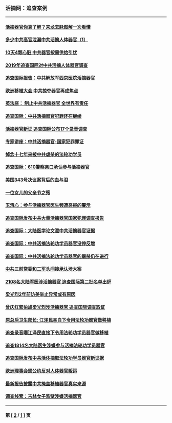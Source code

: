 ### 活摘网：追查案例
---
#### [活摘器官你真了解？来龙去脉图解一次看懂](../../pages/nf5880/n13013820.md?01220430) 
#### [多少中共高官泄漏中共活摘人体器官（1）](../../pages/nf5880/n12671234.md?01220430) 
#### [10天4颗心脏 中共器官按需供给引忧](../../pages/nf5880/n12326366.md?01220430) 
#### [2019年追查国际对中共活摘人体器官调查](../../pages/nf5880/n11917733.md?01220430) 
#### [追查国际报告：中共解放军西京医院活摘器官](../../pages/nf5880/n11838359.md?01220430) 
#### [欧洲移植大会 中共掠夺器官再成焦点](../../pages/nf5880/n11538883.md?01220430) 
#### [英法庭： 制止中共活摘器官 全世界有责任](../../pages/nf5880/n11330691.md?01220430) 
#### [追查国际：中共活摘器官犯罪还在继续](../../pages/nf5880/n11218301.md?01220430) 
#### [活摘器官新证 追查国际公布17个录音调查](../../pages/nf5880/n10897744.md?01220430) 
#### [专家讲座：中共活摘器官-国家犯罪罪证](../../pages/nf5880/n8828153.md?01220430) 
#### [悼念十七年来被中共虐杀的法轮功学员](../../pages/nf5880/n8124823.md?01220430) 
#### [追查国际：610警察亲口承认参与活摘器官](../../pages/nf5880/n8109067.md?01220430) 
#### [美国343号决议案背后的血与泪](../../pages/nf5880/n8020684.md?01220430) 
#### [一位女儿的父亲节之殇](../../pages/nf5880/n8014122.md?01220430) 
#### [玉清心：参与活摘器官医生频遭恶报的警示](../../pages/nf5880/n4637546.md?01220430) 
#### [追查国际发布中共大量活摘器官国家犯罪调查报告](../../pages/nf5880/n4613428.md?01220430) 
#### [追查国际：大陆医学论文泄中共活摘器官证据](../../pages/nf5880/n4608794.md?01220430) 
#### [追查国际：中共活摘法轮功学员器官没停反增](../../pages/nf5880/n4584075.md?01220430) 
#### [追查国际：中共活摘法轮功学员器官的屠杀仍在进行](../../pages/nf5880/n4299154.md?01220430) 
#### [中共三前常委和二军头间接承认涉大案](../../pages/nf5880/n4286244.md?01220430) 
#### [2108名大陆军医涉活摘器官 追查国际第二批名单出炉](../../pages/nf5880/n4284769.md?01220430) 
#### [梁光烈2年前访美举止异常或有原因](../../pages/nf5880/n4279686.md?01220430) 
#### [曾庆红郭伯雄梁光烈涉活摘器官 追查国际调查取证](../../pages/nf5880/n4278462.md?01220430) 
#### [原总后卫生部长: 江泽民亲自下令用法轮功器官做移植](../../pages/nf5880/n4263864.md?01220430) 
#### [追查录音曝江泽民直接下令用法轮功学员器官做移植](../../pages/nf5880/n4261268.md?01220430) 
#### [追查1814名大陆医生涉嫌参与活摘法轮功学员器官](../../pages/nf5880/n4259055.md?01220430) 
#### [追查国际发布中共活体摘取法轮功学员器官新证据](../../pages/nf5880/n4258255.md?01220430) 
#### [欧洲理事会颁公约反对人体器官贩运](../../pages/nf5880/n4206955.md?01220430) 
#### [最新报告披露中共掩盖移植器官真实来源](../../pages/nf5880/n4140084.md?01220430) 
#### [调查线索：吉林女子监狱涉嫌活摘器官](../../pages/nf5880/n4044366.md?01220430) 

---
#### 第 [ [2](./2.md?01220430) / [1](./1.md?01220430) ] 页

